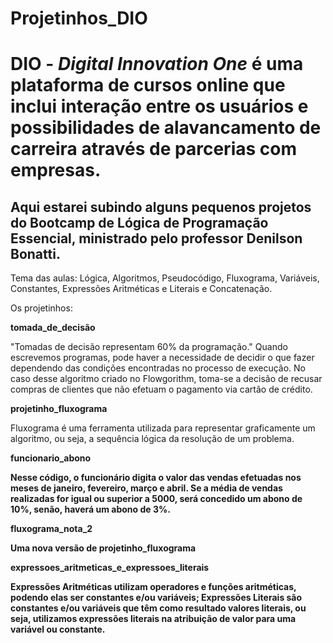 # Projetinhos_DIO
<h1>DIO - <em>Digital Innovation One</em> é uma plataforma de cursos online que inclui interação entre os usuários e possibilidades de alavancamento de carreira através de parcerias com empresas.</h1>

<h2>Aqui estarei subindo alguns pequenos projetos do Bootcamp de Lógica de Programação Essencial, ministrado pelo professor Denilson Bonatti.</h2>

Tema das aulas: Lógica, Algoritmos, Pseudocódigo, Fluxograma, Variáveis, Constantes, Expressões Aritméticas e Literais e Concatenação.

Os projetinhos:

<strong>tomada_de_decisão</strong>

"Tomadas de decisão representam 60% da programação."
Quando escrevemos programas, pode haver a necessidade de decidir o que fazer dependendo das condições encontradas no processo de execução. 
No caso desse algoritmo criado no Flowgorithm, toma-se a decisão de recusar compras de clientes que não efetuam o pagamento via cartão de crédito.

<strong>projetinho_fluxograma</strong>

Fluxograma é uma ferramenta utilizada para representar graficamente um algoritmo, ou seja, a sequência lógica da resolução de um problema.

<strong>funcionario_abono</stong>

Nesse código, o funcionário digita o valor das vendas efetuadas nos meses de janeiro, fevereiro, março e abril.
Se a média de vendas realizadas for igual ou superior a 5000, será concedido um abono de 10%, senão, haverá um abono de 3%.

<strong>fluxograma_nota_2</strong>

Uma nova versão de projetinho_fluxograma

<strong>expressoes_aritmeticas_e_expressoes_literais</strong>

Expressões Aritméticas utilizam operadores e funções aritméticas, podendo elas ser constantes e/ou variáveis;
Expressões Literais são constantes e/ou variáveis que têm como resultado valores literais, ou seja, utilizamos expressões literais na atribuição de valor para uma variável ou constante.
